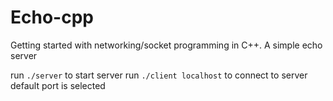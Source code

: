 # Echo-cpp
Getting started with networking/socket programming in C++. A simple echo server

run `./server` to start server
run `./client localhost` to connect to server
default port is selected
